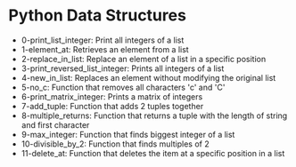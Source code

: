 # Python Data Structures

- 0-print_list_integer: Print all integers of a list
- 1-element_at: Retrieves an element from a list
- 2-replace_in_list: Replace an element of a list in a specific position
- 3-print_reversed_list_integer: Prints all integers of a list
- 4-new_in_list: Replaces an element without modifying the original list
- 5-no_c: Function that removes all characters 'c' and 'C'
- 6-print_matrix_integer: Prints a matrix of integers
- 7-add_tuple: Function that adds 2 tuples together
- 8-multiple_returns: Function that returns a tuple with the length of string and first character
- 9-max_integer: Function that finds biggest integer of a list
- 10-divisible_by_2: Function that finds multiples of 2
- 11-delete_at: Function that deletes the item at a specific position in a list
